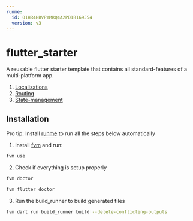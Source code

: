 ```yaml
---
runme:
  id: 01HR4HBVPYMRQ4A2PD1B169J54
  version: v3
---
```


# flutter_starter

A reusable flutter starter template that contains all standard-features of a multi-platform app.

1. [Localizations](https://pub.dev/packages/easy_localization)
2. [Routing](https://pub.dev/packages/go_router)
3. [State-management](https://pub.dev/packages/riverpod)

## Installation

Pro tip: Install [runme](https://docs.runme.dev/installation/installrunme) to run all the steps below automatically

1. Install [fvm](https://fvm.app/documentation/getting-started/installation) and run:

```bash {"id":"01HR4HBVPYMRQ4A2PD11GE050F"}
fvm use
```

2. Check if everything is setup properly

```bash {"id":"01HR4HBVPYMRQ4A2PD158W0XBQ"}
fvm doctor
```

```bash {"id":"01HR4HBVPYMRQ4A2PD184VKME4"}
fvm flutter doctor
```

3. Run the build_runner to build generated files

```bash {"id":"01HR4HCXRQDBPZA1HMNWPSDBD6"}
fvm dart run build_runner build --delete-conflicting-outputs
```